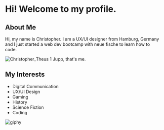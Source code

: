 # Hi! Welcome to my profile. 

## About Me
Hi, my name is Christopher. I am a UX/UI designer from Hamburg, Germany and I just started a web dev bootcamp with neue fische to learn how to code. 

![Christopher_Theus 1](https://github.com/CTheus/CTheus/assets/132352228/489aa827-12b9-470f-b306-74b0af75a297)
Jupp, that's me.

## My Interests
- Digital Communication
- UX/UI Design
- Gaming
- History
- Science Fiction
- Coding

![giphy](https://github.com/CTheus/CTheus/assets/132352228/ed30151a-ac0b-4526-8d9a-4f7b04dbbc6c)
